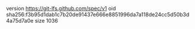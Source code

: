 version https://git-lfs.github.com/spec/v1
oid sha256:f3b95d1dab1c7b20de91437e666e8851996da7a118de24cc5d50b3d4a75d7a0e
size 1036
